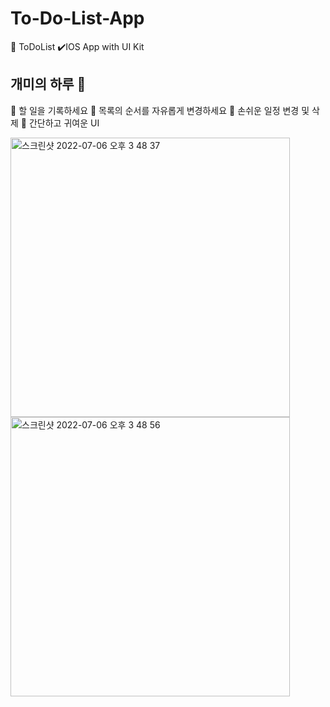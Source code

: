 # To-Do-List-App
📑 ToDoList ✔️IOS App with UI Kit 

## 개미의 하루 🐜
📌 할 일을 기록하세요
📌 목록의 순서를 자유롭게 변경하세요
📌 손쉬운 일정 변경 및 삭제
📌 간단하고 귀여운 UI

<img width="447" alt="스크린샷 2022-07-06 오후 3 48 37" src="https://user-images.githubusercontent.com/82718756/177489096-8f8749df-1378-4010-997f-9b0efa6046a5.png">
<img width="447" alt="스크린샷 2022-07-06 오후 3 48 56" src="https://user-images.githubusercontent.com/82718756/177489109-ad7ffc4e-1ecf-480e-a13d-127a3c76e689.png">
